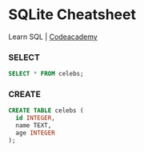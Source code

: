# SQLite Cheatsheet

Learn SQL | [Codeacademy](https://www.codecademy.com/courses/learn-sql)

### SELECT

```sql
SELECT * FROM celebs;
```

### CREATE

```sql
CREATE TABLE celebs (
  id INTEGER,
  name TEXT,
  age INTEGER
);
```
